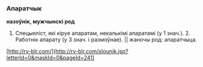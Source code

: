 ### Апаратчык
**назоўнік, мужчынскі род**

1. Спецыяліст, які кіруе апаратам, некалькімі апаратамі (у 1 знач.). 2. Работнік апарату (у 3 знач. і размоўнае). || жаночы род: апаратчыца.

<a rel="author">[http://rv-blr.com/](http://rv-blr.com/slounik.jsp?letterId=0&maskId=0&pageId=241)</a>

